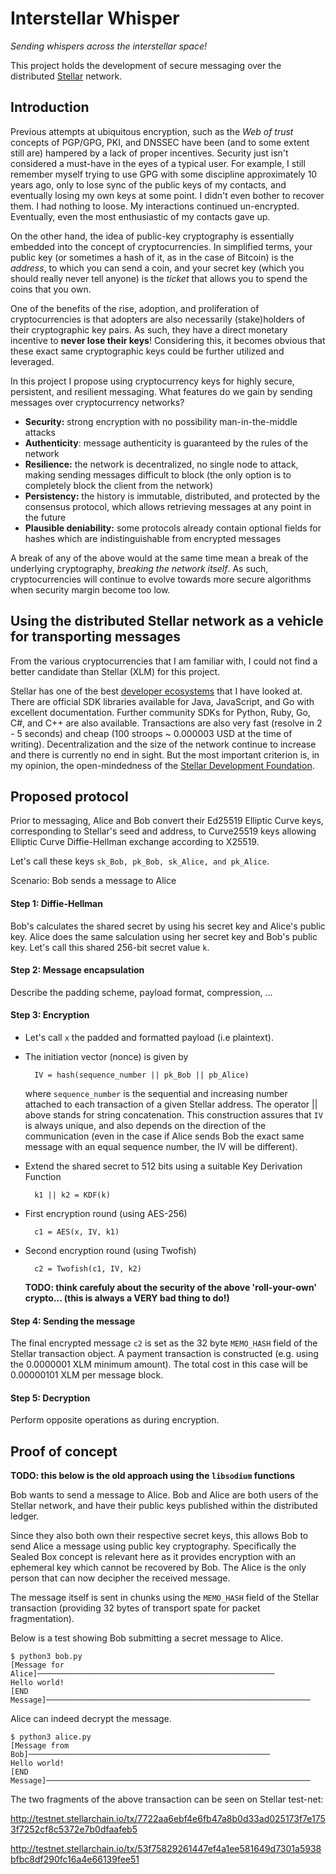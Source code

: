 # Interstellar Whisper

*Sending whispers across the interstellar space!*

This project holds the development of secure messaging over the distributed [Stellar](https://www.stellar.org) network.

## Introduction

Previous attempts at ubiquitous encryption, such as the *Web of trust* concepts of PGP/GPG, PKI, and DNSSEC have been (and to some extent still are) hampered by a lack of proper incentives. Security just isn't considered a must-have in the eyes of a typical user. For example, I still remember myself trying to use GPG with some discipline approximately 10 years ago, only to lose sync of the public keys of my contacts, and eventually losing my own keys at some point. I didn't even bother to recover them. I had nothing to loose. My interactions continued un-encrypted. Eventually, even the most enthusiastic of my contacts gave up.

On the other hand, the idea of public-key cryptography is essentially embedded into the concept of cryptocurrencies. In simplified terms, your public key (or sometimes a hash of it, as in the case of Bitcoin) is the *address*, to which you can send a coin, and your secret key (which you should really never tell anyone) is the *ticket* that allows you to spend the coins that you own.

One of the benefits of the rise, adoption, and proliferation of cryptocurrencies is that adopters are also necessarily (stake)holders of their cryptographic key pairs. As such, they have a direct monetary incentive to **never lose their keys**! Considering this, it becomes obvious that these exact same cryptographic keys could be further utilized and leveraged.

In this project I propose using cryptocurrency keys for highly secure, persistent, and resilient messaging. What features do we gain by sending messages over cryptocurrency networks?

- **Security:** strong encryption with no possibility man-in-the-middle attacks
- **Authenticity**: message authenticity is guaranteed by the rules of the network
- **Resilience:** the network is decentralized, no single node to attack, making sending messages difficult to block (the only option is to completely block the client from the network)
- **Persistency:** the history is immutable, distributed, and protected by the consensus protocol, which allows retrieving messages at any point in the future
- **Plausible deniability:** some protocols already contain optional fields for hashes which are indistinguishable from encrypted messages

A break of any of the above would at the same time mean a break of the underlying cryptography, *breaking the network itself*. As such, cryptocurrencies will continue to evolve towards more secure algorithms when security margin become too low.

## Using the distributed Stellar network as a vehicle for transporting messages

From the various cryptocurrencies that I am familiar with, I could not find a better candidate than Stellar (XLM) for this project. 

Stellar has one of the best [developer ecosystems](https://www.stellar.org/developers/) that I have looked at. There are official SDK libraries available for Java, JavaScript, and Go with excellent documentation. Further community SDKs for Python, Ruby, Go, C#, and C++ are also available. Transactions are also very fast (resolve in 2 - 5 seconds) and cheap (100 stroops ~ 0.000003 USD at the time of writing). Decentralization and the size of the network continue to increase and there is currently no end in sight. But the most important criterion is, in my opinion, the open-mindedness of the [Stellar Development Foundation](www.stellar.org).

## Proposed protocol

Prior to messaging, Alice and Bob convert their Ed25519 Elliptic Curve keys, corresponding to Stellar's seed and address, to Curve25519 keys allowing Elliptic Curve Diffie-Hellman exchange according to X25519.

Let's call these keys ```sk_Bob, pk_Bob, sk_Alice, and pk_Alice```.

Scenario: Bob sends a message to Alice

#### Step 1: Diffie-Hellman

Bob's calculates the shared secret by using his secret key and Alice's public key. Alice does the same salculation using her secret key and Bob's public key.  Let's call this shared 256-bit secret value ```k```.

#### Step 2: Message encapsulation

Describe the padding scheme, payload format, compression, ...

#### Step 3: Encryption

- Let's call ```x``` the padded and formatted payload (i.e plaintext).

- The initiation vector (nonce) is given by

        IV = hash(sequence_number || pk_Bob || pb_Alice)

    where ```sequence_number``` is the sequential and increasing number attached to each transaction of a given Stellar address. The operator || above stands for string concatenation. 
    This construction assures that ```IV``` is always unique, and also depends on the direction of the communication (even in the case if Alice sends Bob the exact same message with an equal sequence number, the IV will be different).

- Extend the shared secret to 512 bits using a suitable Key Derivation Function

        k1 || k2 = KDF(k)

- First encryption round (using AES-256)

        c1 = AES(x, IV, k1)

- Second encryption round (using Twofish)

        c2 = Twofish(c1, IV, k2)

    **TODO: think carefuly about the security of the above 'roll-your-own' crypto... (this is always a VERY bad thing to do!)**

#### Step 4: Sending the message

The final encrypted message ```c2``` is set as the 32 byte ```MEMO_HASH``` field of the Stellar transaction object. A payment transaction is constructed (e.g. using the 0.0000001 XLM minimum amount). The total cost in this case will be 0.00000101 XLM per message block.

#### Step 5: Decryption

Perform opposite operations as during encryption.

## Proof of concept

**TODO: this below is the old approach using the ```libsodium``` functions**

Bob wants to send a message to Alice. Bob and Alice are both users of the Stellar network, and have their public keys published within the distributed ledger. 

Since they also both own their respective secret keys, this allows Bob to send Alice a message using public key cryptography. Specifically the Sealed Box concept is relevant here as it provides encryption with an ephemeral key which cannot be recovered by Bob. The Alice is the only person that can now decipher the received message.

The message itself is sent in chunks using the ```MEMO_HASH``` field of the Stellar transaction (providing 32 bytes of transport spate for packet fragmentation).

Below is a test showing Bob submitting a secret message to Alice.

```
$ python3 bob.py 
[Message for Alice]─────────────────────────────────────────────────────
Hello world!
[END Message]───────────────────────────────────────────────────────────
```

Alice can indeed decrypt the message.

```
$ python3 alice.py 
[Message from Bob]──────────────────────────────────────────────────────
Hello world!
[END Message]───────────────────────────────────────────────────────────
```

The two fragments of the above transaction can be seen on Stellar test-net:

http://testnet.stellarchain.io/tx/7722aa6ebf4e6fb47a8b0d33ad025173f7e1753f7252cf8c5372e7b0dfaafeb5

http://testnet.stellarchain.io/tx/53f75829261447ef4a1ee581649d7301a5938bfbc8df290fc16a4e66139fee51

